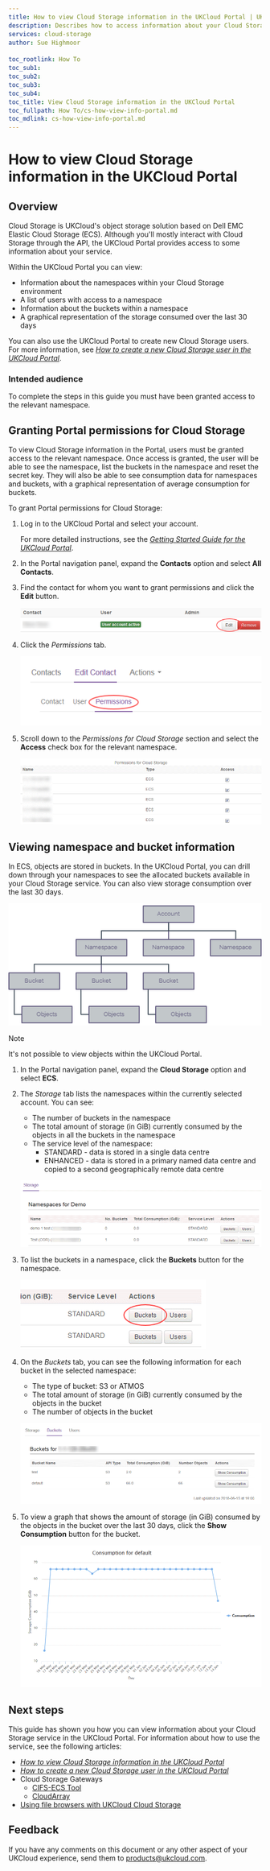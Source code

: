 ```yaml
---
title: How to view Cloud Storage information in the UKCloud Portal | UKCloud Ltd
description: Describes how to access information about your Cloud Storage service in the UKCloud Portal
services: cloud-storage
author: Sue Highmoor

toc_rootlink: How To
toc_sub1:
toc_sub2:
toc_sub3:
toc_sub4:
toc_title: View Cloud Storage information in the UKCloud Portal
toc_fullpath: How To/cs-how-view-info-portal.md
toc_mdlink: cs-how-view-info-portal.md
---
```


# How to view Cloud Storage information in the UKCloud Portal

## Overview

Cloud Storage is UKCloud's object storage solution based on Dell EMC Elastic Cloud Storage (ECS). Although you'll mostly interact with Cloud Storage through the API, the UKCloud Portal provides access to some information about your service.

Within the UKCloud Portal you can view:

- Information about the namespaces within your Cloud Storage environment
- A list of users with access to a namespace
- Information about the buckets within a namespace
- A graphical representation of the storage consumed over the last 30 days

You can also use the UKCloud Portal to create new Cloud Storage users. For more information, see [*How to create a new Cloud Storage user in the UKCloud Portal*](cs-how-create-user.md).

### Intended audience

To complete the steps in this guide you must have been granted access to the relevant namespace.

## Granting Portal permissions for Cloud Storage

To view Cloud Storage information in the Portal, users must be granted access to the relevant namespace. Once access is granted, the user will be able to see the namespace, list the buckets in the namespace and reset the secret key. They will also be able to see consumption data for namespaces and buckets, with a graphical representation of average consumption for buckets.

To grant Portal permissions for Cloud Storage:

1. Log in to the UKCloud Portal and select your account.

    For more detailed instructions, see the [*Getting Started Guide for the UKCloud Portal*](../portal/ptl-gs.md).

2. In the Portal navigation panel, expand the **Contacts** option and select **All Contacts**.

3. Find the contact for whom you want to grant permissions and click the **Edit** button.

    ![Edit contact button](images/cs-portal-btn-edit-contact.png)

4. Click the *Permissions* tab.

    ![Permissions tab](images/cs-portal-tab-permissions.png)

5. Scroll down to the *Permissions for Cloud Storage* section and select the **Access** check box for the relevant namespace.

    ![Cloud Storage permissions](images/cs-portal-permissions.png)

## Viewing namespace and bucket information

In ECS, objects are stored in buckets. In the UKCloud Portal, you can drill down through your namespaces to see the allocated buckets available in your Cloud Storage service. You can also view storage consumption over the last 30 days.

![Structure of objects in ECS](images/cs-namespace-buckets.png)

> [!NOTE]
> It's not possible to view objects within the UKCloud Portal.

1. In the Portal navigation panel, expand the **Cloud Storage** option and select **ECS**.

2. The *Storage* tab lists the namespaces within the currently selected account. You can see:

    - The number of buckets in the namespace
    - The total amount of storage (in GiB) currently consumed by the objects in all the buckets in the namespace
    - The service level of the namespace:
        - STANDARD - data is stored in a single data centre
        - ENHANCED - data is stored in a primary named data centre and copied to a second geographically remote data centre

    ![Namespaces page](images/cs-portal-namespaces.png)

3. To list the buckets in a namespace, click the **Buckets** button for the namespace.

    ![Buckets button](images/cs-portal-btn-buckets.png)

4. On the *Buckets* tab, you can see the following information for each bucket in the selected namespace:

    - The type of bucket: S3 or ATMOS
    - The total amount of storage (in GiB) currently consumed by the objects in the bucket
    - The number of objects in the bucket

    ![Buckets page](images/cs-portal-buckets.png)

5. To view a graph that shows the amount of storage (in GiB) consumed by the objects in the bucket over the last 30 days, click the **Show Consumption** button for the bucket.

    ![Consumption information](images/cs-portal-consumption.png)

## Next steps

This guide has shown you how you can view information about your Cloud Storage service in the UKCloud Portal. For information about how to use the service, see the following articles:

- [*How to view Cloud Storage information in the UKCloud Portal*](cs-how-view-info-portal.md)
- [*How to create a new Cloud Storage user in the UKCloud Portal*](cs-how-create-user.md)
- Cloud Storage Gateways
    - [CIFS-ECS Tool](cs-how-install-cifs-ecs.md)
    - [CloudArray](cs-how-setup-cloud-array.md)
- [Using file browsers with UKCloud Cloud Storage](cs-file-browsers.md)

## Feedback

If you have any comments on this document or any other aspect of your UKCloud experience, send them to <products@ukcloud.com>.
